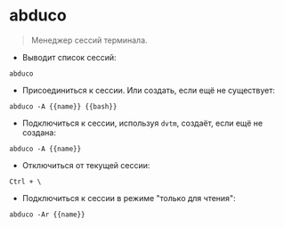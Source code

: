 # abduco

> Менеджер сессий терминала.

- Выводит список сессий:

`abduco`

- Присоединиться к сессии. Или создать, если ещё не существует:

`abduco -A {{name}} {{bash}}`

- Подключиться к сессии, используя `dvtm`, создаёт, если ещё не создана:

`abduco -A {{name}}`

- Отключиться от текущей сессии:

`Ctrl + \`

- Подключиться к сессии в режиме "только для чтения":

`abduco -Ar {{name}}`
